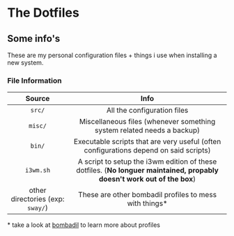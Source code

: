# The Dotfiles
## Some info's
These are my personal configuration files + things i use when installing a new system.

### File Information

|               Source               |                             Info                             |
| :--------------------------------: | :----------------------------------------------------------: |
|               `src/`               |                 All the configuration files                  |
|              `misc/`               | Miscellaneous files (whenever something system related needs a backup) |
|               `bin/`               | Executable scripts that are very useful (often configurations depend on said scripts) |
|             `i3wm.sh`             | A script to setup the i3wm edition of these dotfiles. (**No longuer maintained, propably doesn't work out of the box**) |
| other directories (exp: `sway/`) |        These are other bombadil profiles to mess with things\*          |

 \* take a look at [bombadil](https://github.com/oknozor/toml-bombadil) to learn more about profiles
